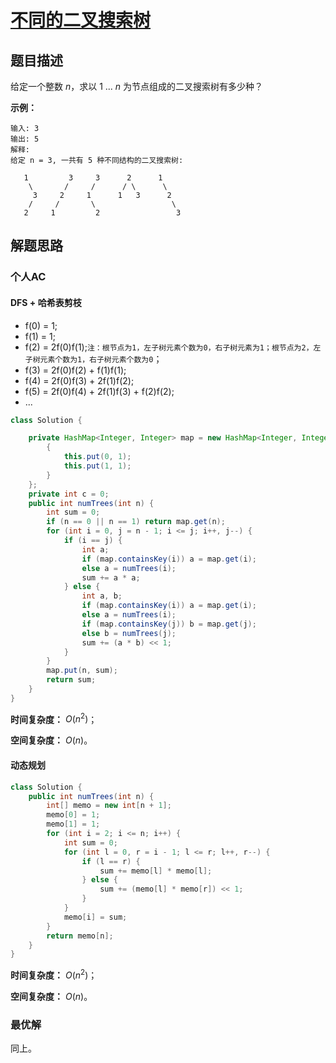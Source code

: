 # [不同的二叉搜索树](https://leetcode-cn.com/problems/unique-binary-search-trees/)

## 题目描述

给定一个整数 *n*，求以 1 ... *n* 为节点组成的二叉搜索树有多少种？

**示例：**

```
输入: 3
输出: 5
解释:
给定 n = 3, 一共有 5 种不同结构的二叉搜索树:

   1         3     3      2      1
    \       /     /      / \      \
     3     2     1      1   3      2
    /     /       \                 \
   2     1         2                 3
```



## 解题思路

### 个人AC

#### DFS + 哈希表剪枝

- f(0) = 1;
- f(1) = 1;
- f(2) = 2f(0)f(1);`注：根节点为1，左子树元素个数为0，右子树元素为1；根节点为2，左子树元素个数为1，右子树元素个数为0`；
- f(3) = 2f(0)f(2) + f(1)f(1);
- f(4) = 2f(0)f(3) + 2f(1)f(2);
- f(5) = 2f(0)f(4) + 2f(1)f(3) + f(2)f(2);
- ...

```java
class Solution {

    private HashMap<Integer, Integer> map = new HashMap<Integer, Integer>() {
        {
            this.put(0, 1);
            this.put(1, 1);
        }
    };
    private int c = 0;
    public int numTrees(int n) {
        int sum = 0;
        if (n == 0 || n == 1) return map.get(n);
        for (int i = 0, j = n - 1; i <= j; i++, j--) {
            if (i == j) {
                int a;
                if (map.containsKey(i)) a = map.get(i);
                else a = numTrees(i);
                sum += a * a;
            } else {
                int a, b;
                if (map.containsKey(i)) a = map.get(i);
                else a = numTrees(i);
                if (map.containsKey(j)) b = map.get(j);
                else b = numTrees(j);
                sum += (a * b) << 1;
            }
        }
        map.put(n, sum);
        return sum;
    }
}
```

**时间复杂度：** $O(n^2)$；

**空间复杂度：** $O(n)$。

#### 动态规划

```java
class Solution {
    public int numTrees(int n) {
        int[] memo = new int[n + 1];
        memo[0] = 1;
        memo[1] = 1;
        for (int i = 2; i <= n; i++) {
            int sum = 0;
            for (int l = 0, r = i - 1; l <= r; l++, r--) {
                if (l == r) {
                    sum += memo[l] * memo[l];
                } else {
                    sum += (memo[l] * memo[r]) << 1;
                }
            }
            memo[i] = sum;
        }
        return memo[n];
    }
}
```

**时间复杂度：** $O(n^2)$；

**空间复杂度：** $O(n)$。

### 最优解

同上。